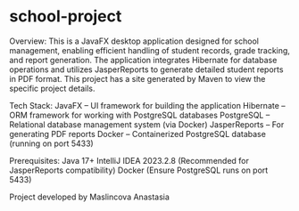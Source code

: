 # school-project
Overview:
This is a JavaFX desktop application designed for school management, enabling efficient handling of student records, grade tracking, and report generation. The application integrates Hibernate for database operations and utilizes JasperReports to generate detailed student reports in PDF format. This project has a site generated by Maven to view the specific project details.

Tech Stack:
  JavaFX – UI framework for building the application
  Hibernate – ORM framework for working with PostgreSQL databases
  PostgreSQL – Relational database management system (via Docker)
  JasperReports – For generating PDF reports
  Docker – Containerized PostgreSQL database (running on port 5433)

Prerequisites:
  Java 17+
  IntelliJ IDEA 2023.2.8 (Recommended for JasperReports compatibility)
  Docker (Ensure PostgreSQL runs on port 5433)

Project developed by Maslincova Anastasia
